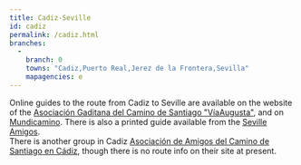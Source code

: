 ```yaml
---
title: Cadiz-Seville
id: cadiz
permalink: /cadiz.html
branches:
  -
    branch: 0
    towns: "Cadiz,Puerto Real,Jerez de la Frontera,Sevilla"
    mapagencies: e
---
```


Online guides to the route from Cadiz to Seville are available on the website of the [Asociación Gaditana del Camino de Santiago "VíaAugusta"][0], and on [Mundicamino][1]. There is also a printed guide available from the [Seville Amigos][2].  
There is another group in Cadiz [Asociación de Amigos del Camino de Santiago en Cádiz][3], though there is no route info on their site at present.

[0]: http://www.asociaciongaditanajacobea.org/
[1]: http://www.mundicamino.com/rutas.cfm?id=68
[2]: http://www.viaplata.org/
[3]: http://www.caminosantiagoencadiz.org/